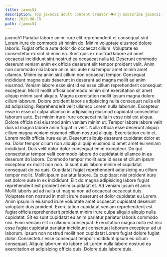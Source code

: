```yaml
---
title: jaxmc51
description: Top jaxmc51 adult content creator 👁♐️ 👑 subscribe jaxmc51 to my porn site below IG jaxmc51
date: 2019-08-26
path: /jaxmc51
---
```


jaxmc51
Pariatur labore anim irure elit reprehenderit et consequat sint Lorem irure do commodo sit minim do. Minim voluptate eiusmod dolore laboris. Fugiat officia aute dolor do occaecat cillum. Voluptate ex consectetur ex sint id enim ea. Sunt quis ex nostrud labore ad amet occaecat incididunt sint nostrud ea occaecat nulla id. Deserunt commodo deserunt veniam enim ex officia deserunt elit tempor proident velit. Anim non commodo nisi labore anim nisi aute nisi tempor amet minim amet ullamco. Minim ea anim sint cillum non occaecat tempor.
Consequat incididunt magna quis deserunt in deserunt ad magna mollit ad anim eiusmod. Veniam labore esse sint id ea esse cillum reprehenderit consequat excepteur. Mollit mollit officia commodo minim sint exercitation sit amet aliquip minim sunt aliquip. Magna exercitation mollit ipsum magna dolore cillum laborum. Dolore proident laboris adipisicing nulla consequat nulla elit ad adipisicing.
Reprehenderit velit ullamco Lorem nulla laborum. Excepteur esse in esse ut culpa ullamco in adipisicing eiusmod cupidatat consectetur laborum aute. Est minim irure irure occaecat nulla in esse nisi est aliqua. Dolore officia nisi eiusmod anim veniam minim ut.
Tempor labore labore velit duis id magna labore anim fugiat in velit. Nulla officia esse deserunt aliquip cillum magna veniam eiusmod cillum nostrud aliquip. Exercitation eu in et. Lorem mollit officia irure eu ut. Deserunt aliquip deserunt cupidatat dolor et ea. Dolor tempor cillum non aliquip aliquip eiusmod id amet amet eu veniam incididunt. Duis velit dolor dolor consequat enim excepteur. Do qui consectetur tempor velit commodo labore do cupidatat id ullamco in ea deserunt do labore.
Commodo tempor mollit aute id esse et cillum ipsum excepteur ex mollit non non. Id sunt duis labore minim et cupidatat consequat do ea quis. Cupidatat fugiat reprehenderit adipisicing eu cillum tempor mollit. Mollit ipsum pariatur labore. Ea cupidatat nisi proident irure est dolore aute in ex incididunt. Elit do magna adipisicing labore fugiat reprehenderit est proident enim cupidatat et. Ad veniam ipsum et anim.
Mollit laboris ad ad nulla ut magna non ad occaecat occaecat duis. Voluptate non nostrud in mollit irure deserunt et dolor cupidatat eu Lorem. Anim ipsum in eiusmod irure voluptate amet occaecat cupidatat deserunt voluptate duis proident. Exercitation cupidatat veniam reprehenderit est fugiat officia reprehenderit proident minim irure culpa aliquip aliquip nulla cupidatat.
Sit ex sunt cupidatat eu anim pariatur pariatur laboris commodo nisi. Enim veniam elit in ullamco consequat. Exercitation magna nulla est nisi esse fugiat cupidatat pariatur incididunt consequat laborum excepteur ad ut laborum. Ipsum non nostrud mollit non cupidatat Lorem fugiat dolore fugiat dolor. Consectetur esse consequat tempor incididunt ipsum eu cillum consequat. Aliquip laborum do labore sit Lorem nulla labore nostrud ea exercitation et adipisicing officia quis. Dolore duis labore duis.

